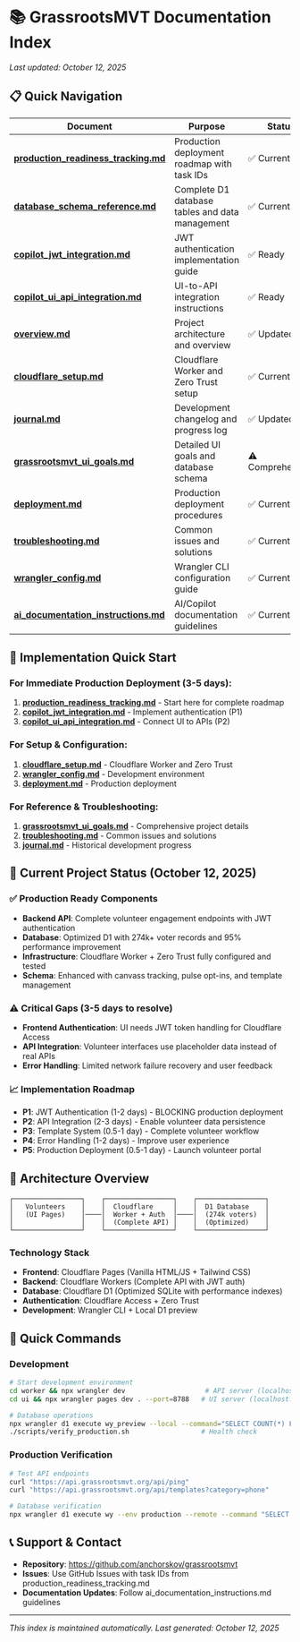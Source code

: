 # 📚 GrassrootsMVT Documentation Index

*Last updated: October 12, 2025*

## 📋 **Quick Navigation**

| Document | Purpose | Status | Priority |
|----------|---------|--------|----------|
| **[production_readiness_tracking.md](production_readiness_tracking.md)** | Production deployment roadmap with task IDs | ✅ Current | **HIGH** |
| **[database_schema_reference.md](database_schema_reference.md)** | Complete D1 database tables and data management | ✅ Current | **HIGH** |
| **[copilot_jwt_integration.md](copilot_jwt_integration.md)** | JWT authentication implementation guide | ✅ Ready | **HIGH** |
| **[copilot_ui_api_integration.md](copilot_ui_api_integration.md)** | UI-to-API integration instructions | ✅ Ready | **HIGH** |
| **[overview.md](overview.md)** | Project architecture and overview | ✅ Updated | **MEDIUM** |
| **[cloudflare_setup.md](cloudflare_setup.md)** | Cloudflare Worker and Zero Trust setup | ✅ Current | **MEDIUM** |
| **[journal.md](journal.md)** | Development changelog and progress log | ✅ Updated | **MEDIUM** |
| **[grassrootsmvt_ui_goals.md](grassrootsmvt_ui_goals.md)** | Detailed UI goals and database schema | ⚠️ Comprehensive | **REFERENCE** |
| **[deployment.md](deployment.md)** | Production deployment procedures | ✅ Current | **REFERENCE** |
| **[troubleshooting.md](troubleshooting.md)** | Common issues and solutions | ✅ Current | **REFERENCE** |
| **[wrangler_config.md](wrangler_config.md)** | Wrangler CLI configuration guide | ✅ Current | **REFERENCE** |
| **[ai_documentation_instructions.md](ai_documentation_instructions.md)** | AI/Copilot documentation guidelines | ✅ Current | **REFERENCE** |

## 🎯 **Implementation Quick Start**

### **For Immediate Production Deployment** (3-5 days):
1. **[production_readiness_tracking.md](production_readiness_tracking.md)** - Start here for complete roadmap
2. **[copilot_jwt_integration.md](copilot_jwt_integration.md)** - Implement authentication (P1)
3. **[copilot_ui_api_integration.md](copilot_ui_api_integration.md)** - Connect UI to APIs (P2)

### **For Setup & Configuration**:
1. **[cloudflare_setup.md](cloudflare_setup.md)** - Cloudflare Worker and Zero Trust
2. **[wrangler_config.md](wrangler_config.md)** - Development environment
3. **[deployment.md](deployment.md)** - Production deployment

### **For Reference & Troubleshooting**:
1. **[grassrootsmvt_ui_goals.md](grassrootsmvt_ui_goals.md)** - Comprehensive project details
2. **[troubleshooting.md](troubleshooting.md)** - Common issues and solutions
3. **[journal.md](journal.md)** - Historical development progress

## 🚨 **Current Project Status** (October 12, 2025)

### **✅ Production Ready Components**
- **Backend API**: Complete volunteer engagement endpoints with JWT authentication
- **Database**: Optimized D1 with 274k+ voter records and 95% performance improvement
- **Infrastructure**: Cloudflare Worker + Zero Trust fully configured and tested
- **Schema**: Enhanced with canvass tracking, pulse opt-ins, and template management

### **⚠️ Critical Gaps** (3-5 days to resolve)
- **Frontend Authentication**: UI needs JWT token handling for Cloudflare Access
- **API Integration**: Volunteer interfaces use placeholder data instead of real APIs
- **Error Handling**: Limited network failure recovery and user feedback

### **📈 Implementation Roadmap**
- **P1**: JWT Authentication (1-2 days) - BLOCKING production deployment
- **P2**: API Integration (2-3 days) - Enable volunteer data persistence  
- **P3**: Template System (0.5-1 day) - Complete volunteer workflow
- **P4**: Error Handling (1-2 days) - Improve user experience
- **P5**: Production Deployment (0.5-1 day) - Launch volunteer portal

## 🧭 **Architecture Overview**

```
┌─────────────────┐    ┌─────────────────┐    ┌─────────────────┐
│   Volunteers    │    │  Cloudflare     │    │  D1 Database    │
│   (UI Pages)    │────│  Worker + Auth  │────│  (274k voters)  │
│                 │    │  (Complete API) │    │  (Optimized)    │
└─────────────────┘    └─────────────────┘    └─────────────────┘
```

### **Technology Stack**
- **Frontend**: Cloudflare Pages (Vanilla HTML/JS + Tailwind CSS)
- **Backend**: Cloudflare Workers (Complete API with JWT auth)  
- **Database**: Cloudflare D1 (Optimized SQLite with performance indexes)
- **Authentication**: Cloudflare Access + Zero Trust
- **Development**: Wrangler CLI + Local D1 preview

## 🔧 **Quick Commands**

### **Development**
```bash
# Start development environment
cd worker && npx wrangler dev                    # API server (localhost:8787)
cd ui && npx wrangler pages dev . --port=8788   # UI server (localhost:8788)

# Database operations
npx wrangler d1 execute wy_preview --local --command="SELECT COUNT(*) FROM voters;"
./scripts/verify_production.sh                  # Health check
```

### **Production Verification**
```bash
# Test API endpoints
curl "https://api.grassrootsmvt.org/api/ping"
curl "https://api.grassrootsmvt.org/api/templates?category=phone"

# Database verification  
npx wrangler d1 execute wy --env production --remote --command "SELECT COUNT(*) FROM voters;"
```

## 📞 **Support & Contact**

- **Repository**: https://github.com/anchorskov/grassrootsmvt
- **Issues**: Use GitHub Issues with task IDs from production_readiness_tracking.md
- **Documentation Updates**: Follow ai_documentation_instructions.md guidelines

---

*This index is maintained automatically. Last generated: October 12, 2025*